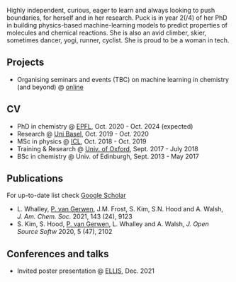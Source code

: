 Highly independent, curious, eager to learn and always looking to push boundaries, for herself and in her research. Puck is in year 2(/4) of her PhD in building physics-based machine-learning models to predict properties of molecules and chemical reactions. She is also an avid climber, skier, sometimes dancer, yogi, runner, cyclist. She is proud to be a woman in tech.

## Projects 
- Organising seminars and events (TBC) on machine learning in chemistry (and beyond) @ [online](https://www.epfl.ch/schools/sb/research/isic/news-events/machine-learning-seminars-che-651-spring/)

## CV 
- PhD in chemistry @ [EPFL](https://www.epfl.ch/labs/lcmd/), Oct. 2020 - Oct. 2024 (expected)
- Research @ [Uni Basel](https://www.chemspacelab.org/), Oct. 2019 - Oct. 2020
- MSc in physics @ [ICL](https://www.imperial.ac.uk/materials/research/tsm/), Oct. 2018 - Oct. 2019
- Training & Research @ [Univ. of Oxford](https://www.sabsr3.ox.ac.uk/home), Sept. 2017 - July 2018
- BSc in chemistry @ Univ. of Edinburgh, Sept. 2013 - May 2017

## Publications
For up-to-date list check [Google Scholar](https://scholar.google.com/citations?user=sU_tjS0AAAAJ&hl=en&oi=ao)
- L. Whalley, <u>P. van Gerwen</u>, J.M. Frost, S. Kim, S.N. Hood and A. Walsh, <i>J. Am. Chem. Soc.</i> 2021, 143 (24), 9123
- S. Kim, S. Hood, <u>P. van Gerwen</u>, L. Whalley and A. Walsh, <i> J. Open Source Softw</i> 2020, 5 (47), 2102

## Conferences and talks 
- Invited poster presentation @ [ELLIS](https://moleculediscovery.github.io/workshop2021/), Dec. 2021

